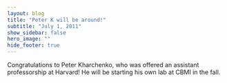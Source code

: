 ```yaml
---
layout: blog
title: "Peter K will be around!"
subtitle: "July 1, 2011"
show_sidebar: false
hero_image: ""
hide_footer: true
---
```


Congratulations to Peter Kharchenko, who was offered an assistant professorship at Harvard! He will be starting his own lab at CBMI in the fall.


